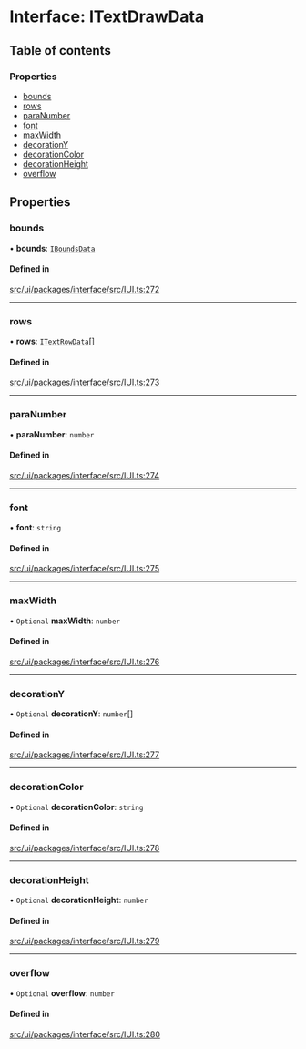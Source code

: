 # Interface: ITextDrawData

## Table of contents

### Properties

- [bounds](ITextDrawData.md#bounds)
- [rows](ITextDrawData.md#rows)
- [paraNumber](ITextDrawData.md#paranumber)
- [font](ITextDrawData.md#font)
- [maxWidth](ITextDrawData.md#maxwidth)
- [decorationY](ITextDrawData.md#decorationy)
- [decorationColor](ITextDrawData.md#decorationcolor)
- [decorationHeight](ITextDrawData.md#decorationheight)
- [overflow](ITextDrawData.md#overflow)

## Properties

### bounds

• **bounds**: [`IBoundsData`](IBoundsData.md)

#### Defined in

[src/ui/packages/interface/src/IUI.ts:272](https://github.com/leaferjs/leafer-ui/blob/bf25826307b66b28129b03872bb2832c8787db48/packages/interface/src/IUI.ts#L272)

___

### rows

• **rows**: [`ITextRowData`](ITextRowData.md)[]

#### Defined in

[src/ui/packages/interface/src/IUI.ts:273](https://github.com/leaferjs/leafer-ui/blob/bf25826307b66b28129b03872bb2832c8787db48/packages/interface/src/IUI.ts#L273)

___

### paraNumber

• **paraNumber**: `number`

#### Defined in

[src/ui/packages/interface/src/IUI.ts:274](https://github.com/leaferjs/leafer-ui/blob/bf25826307b66b28129b03872bb2832c8787db48/packages/interface/src/IUI.ts#L274)

___

### font

• **font**: `string`

#### Defined in

[src/ui/packages/interface/src/IUI.ts:275](https://github.com/leaferjs/leafer-ui/blob/bf25826307b66b28129b03872bb2832c8787db48/packages/interface/src/IUI.ts#L275)

___

### maxWidth

• `Optional` **maxWidth**: `number`

#### Defined in

[src/ui/packages/interface/src/IUI.ts:276](https://github.com/leaferjs/leafer-ui/blob/bf25826307b66b28129b03872bb2832c8787db48/packages/interface/src/IUI.ts#L276)

___

### decorationY

• `Optional` **decorationY**: `number`[]

#### Defined in

[src/ui/packages/interface/src/IUI.ts:277](https://github.com/leaferjs/leafer-ui/blob/bf25826307b66b28129b03872bb2832c8787db48/packages/interface/src/IUI.ts#L277)

___

### decorationColor

• `Optional` **decorationColor**: `string`

#### Defined in

[src/ui/packages/interface/src/IUI.ts:278](https://github.com/leaferjs/leafer-ui/blob/bf25826307b66b28129b03872bb2832c8787db48/packages/interface/src/IUI.ts#L278)

___

### decorationHeight

• `Optional` **decorationHeight**: `number`

#### Defined in

[src/ui/packages/interface/src/IUI.ts:279](https://github.com/leaferjs/leafer-ui/blob/bf25826307b66b28129b03872bb2832c8787db48/packages/interface/src/IUI.ts#L279)

___

### overflow

• `Optional` **overflow**: `number`

#### Defined in

[src/ui/packages/interface/src/IUI.ts:280](https://github.com/leaferjs/leafer-ui/blob/bf25826307b66b28129b03872bb2832c8787db48/packages/interface/src/IUI.ts#L280)

